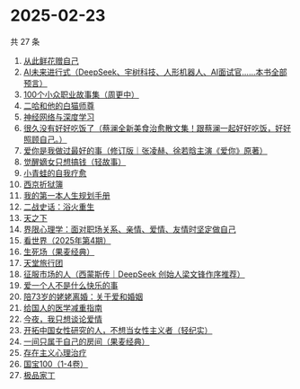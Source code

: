 # 2025-02-23

共 27 条

<!-- BEGIN WEREAD -->
<!-- 最后更新时间 2025-02-23 13:21:20 +0800 -->
1. [从此鲜花赠自己](https://weread.qq.com/web/bookDetail/04332240813ab9a8bg011a38)
1. [AI未来进行式（DeepSeek、宇树科技、人形机器人、AI面试官……本书全部预言）](https://weread.qq.com/web/bookDetail/0bc32b20813ab6d9fg0114c1)
1. [100个小众职业故事集（周更中）](https://weread.qq.com/web/bookDetail/6d832b40813ab9a86g01102d)
1. [二哈和他的白猫师尊](https://weread.qq.com/web/bookDetail/c1732d00813ab9af3g0196d0)
1. [神经网络与深度学习](https://weread.qq.com/web/bookDetail/74732bb0813ab98e0g016e10)
1. [很久没有好好吃饭了（蔡澜全新美食治愈散文集！跟蔡澜一起好好吃饭，好好照顾自己。）](https://weread.qq.com/web/bookDetail/741329d0813ab9aacg0102d2)
1. [爱你是我做过最好的事（修订版｜张凌赫、徐若晗主演《爱你》原著）](https://weread.qq.com/web/bookDetail/bc8321105e217abc8d72cf1)
1. [觉醒嫡女只想搞钱（轻故事）](https://weread.qq.com/web/bookDetail/d7032ff0813ab9accg01340d)
1. [小青蛙的自我疗愈](https://weread.qq.com/web/bookDetail/2ea32390813ab9a9eg014f4c)
1. [西京折狱簿](https://weread.qq.com/web/bookDetail/f4a32c50813ab99ecg013294)
1. [我的第一本人生规划手册](https://weread.qq.com/web/bookDetail/ccd32c507248ef23ccd6275)
1. [二战史话：浴火重生](https://weread.qq.com/web/bookDetail/42232bf0813ab99d5g017345)
1. [天之下](https://weread.qq.com/web/bookDetail/4de326a0721770aa4de95f4)
1. [界限心理学：面对职场关系、亲情、爱情、友情时坚定做自己](https://weread.qq.com/web/bookDetail/d5632fc0813ab6e28g014ccc)
1. [看世界（2025年第4期）](https://weread.qq.com/web/bookDetail/51332480813ab9b1cg0115f2)
1. [生死场（果麦经典）](https://weread.qq.com/web/bookDetail/c8b32d1071913d8dc8b9a89)
1. [天堂旅行团](https://weread.qq.com/web/bookDetail/1cc32510726d716d1cc2484)
1. [征服市场的人（西蒙斯传｜DeepSeek 创始人梁文锋作序推荐）](https://weread.qq.com/web/bookDetail/57d322107228916857ddb4f)
1. [爱一个人不是什么快乐的事](https://weread.qq.com/web/bookDetail/bd032800813ab9a58g012abf)
1. [陪73岁的姥姥离婚：关于爱和婚姻](https://weread.qq.com/web/bookDetail/c4332780813ab9aa1g01537b)
1. [给国人的医学减重指南](https://weread.qq.com/web/bookDetail/ed1324f0813ab91d5g013e7f)
1. [今夜，我只想谈论爱情](https://weread.qq.com/web/bookDetail/db932420813ab9a58g0113fb)
1. [开拓中国女性研究的人，不想当女性主义者（轻纪实）](https://weread.qq.com/web/bookDetail/ce632fe0813ab9aabg0169e0)
1. [一间只属于自己的房间（果麦经典）](https://weread.qq.com/web/bookDetail/fdd327a07198e688fdd47f6)
1. [存在主义心理治疗](https://weread.qq.com/web/bookDetail/538320a0813ab83e4g01836b)
1. [国宝100（1-4卷）](https://weread.qq.com/web/bookDetail/79132ab0813ab70f5g0143c1)
1. [极品家丁](https://weread.qq.com/web/bookDetail/0db328005718500dbbecf0a)
<!-- END WEREAD -->